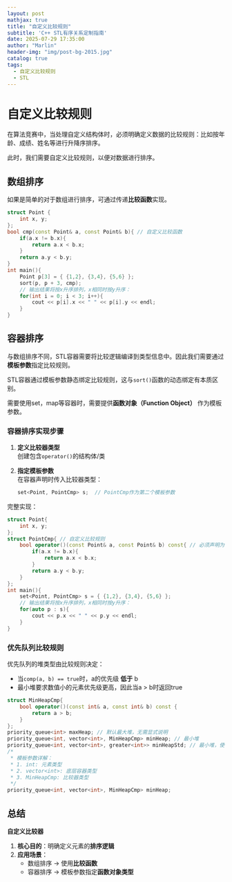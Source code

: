 ```yaml
---
layout: post
mathjax: true
title: "自定义比较规则"
subtitle: 'C++ STL有序关系定制指南'
date: 2025-07-29 17:35:00
author: "Marlin"
header-img: "img/post-bg-2015.jpg"
catalog: true
tags:
  - 自定义比较规则
  - STL
---
```



# 自定义比较规则

在算法竞赛中，当处理自定义结构体时，必须明确定义数据的比较规则：比如按年龄、成绩、姓名等进行升降序排序。

此时，我们需要自定义比较规则，以便对数据进行排序。

## 数组排序

如果是简单的对于数组进行排序，可通过传递**比较函数**实现。
```cpp
struct Point {
    int x, y;
};
bool cmp(const Point& a, const Point& b){ // 自定义比较函数
    if(a.x != b.x){
        return a.x < b.x;
    }
    return a.y < b.y;
}
int main(){
    Point p[3] = { {1,2}, {3,4}, {5,6} };
    sort(p, p + 3, cmp);
    // 输出结果将按x升序排列，x相同时按y升序：
    for(int i = 0; i < 3; i++){
        cout << p[i].x << " " << p[i].y << endl;
    }
}
```

## 容器排序
与数组排序不同，STL容器需要将比较逻辑编译到类型信息中。因此我们需要通过**模板参数**指定比较规则。

STL容器通过模板参数静态绑定比较规则，这与`sort()`函数的动态绑定有本质区别。

需要使用set，map等容器时，需要提供**函数对象（Function Object）** 作为模板参数。

### 容器排序实现步骤

1. **定义比较器类型**  
   创建包含`operator()`的结构体/类

2. **指定模板参数**  
   在容器声明时传入比较器类型：
   ```cpp
   set<Point, PointCmp> s;  // PointCmp作为第二个模板参数
   ```

完整实现：
```cpp
struct Point{
    int x, y;
};
struct PointCmp{ // 自定义比较规则
    bool operator()(const Point& a, const Point& b) const{ // 必须声明为const成员函数
        if(a.x != b.x){
            return a.x < b.x;
        }
        return a.y < b.y;
    }
};
int main(){
    set<Point, PointCmp> s = { {1,2}, {3,4}, {5,6} };
    // 输出结果将按x升序排列，x相同时按y升序：
    for(auto p : s){
        cout << p.x << " " << p.y << endl;
    }
}
```

### 优先队列比较规则
优先队列的堆类型由比较规则决定：
- 当`comp(a, b) == true`时，a的优先级 **低于** b
- 最小堆要求数值小的元素优先级更高，因此当a > b时返回true

```cpp
struct MinHeapCmp{
    bool operator()(const int& a, const int& b) const {
        return a > b;
    }
};
priority_queue<int> maxHeap; // 默认最大堆，无需显式说明
priority_queue<int, vector<int>, MinHeapCmp> minHeap; // 最小堆
priority_queue<int, vector<int>, greater<int>> minHeapStd; // 最小堆，使用标准库中的比较规则
/*
 * 模板参数详解：
 * 1. int: 元素类型
 * 2. vector<int>: 底层容器类型
 * 3. MinHeapCmp: 比较器类型
 */
priority_queue<int, vector<int>, MinHeapCmp> minHeap;
```

## 总结
**自定义比较器**

1. **核心目的**：明确定义元素的**排序逻辑**  
2. **应用场景**：
   - 数组排序 → 使用**比较函数**
   - 容器排序 → 模板参数指定**函数对象类型**